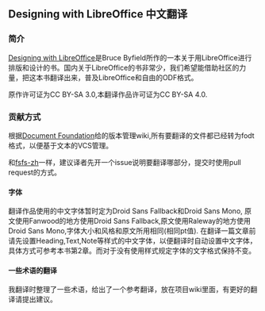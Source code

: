 ## Designing with LibreOffice 中文翻译

### 简介

[Designing with LibreOffice](http://designingwithlibreoffice.com/)是Bruce Byfield所作的一本关于用LibreOffice进行排版和设计的书。国内关于LibreOffice的书非常少，我们希望能借助社区的力量，把这本书翻译出来，普及LibreOffice和自由的ODF格式。

原作许可证为CC BY-SA 3.0,本翻译作品许可证为CC BY-SA 4.0.

### 贡献方式

根据[Document Foundation](https://wiki.documentfoundation.org/Libreoffice_and_subversion)给的版本管理wiki,所有要翻译的文件都已经转为fodt格式，以便基于文本的VCS管理。

和[fsfs-zh](https://github.com/beijinglug/fsfs-zh)一样，建议译者先开一个issue说明要翻译哪部分，提交时使用pull request的方式。

#### 字体

翻译作品使用的中文字体暂时定为Droid Sans Fallback和Droid Sans Mono, 原文使用Fanwood的地方使用Droid Sans Fallback,原文使用Raleway的地方使用Droid Sans Mono,字体大小和风格和原文所用相同(相同pt值). 在翻译一篇文章前请先设置Heading,Text,Note等样式的中文字体，以便翻译时自动设置中文字体，具体方式可参考本书第2章。而对于没有使用样式规定字体的文字格式保持不变。

#### 一些术语的翻译

我翻译时整理了一些术语，给出了一个参考翻译，放在项目wiki里面，有更好的翻译请提出建议。
